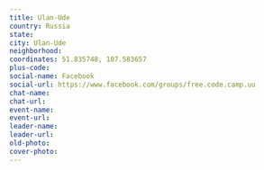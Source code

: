 ```yaml
---
title: Ulan-Ude
country: Russia
state: 
city: Ulan-Ude
neighborhood: 
coordinates: 51.835748, 107.583657
plus-code:
social-name: Facebook
social-url: https://www.facebook.com/groups/free.code.camp.uu
chat-name:
chat-url:
event-name:
event-url:
leader-name:
leader-url:
old-photo: 
cover-photo:
---
```

